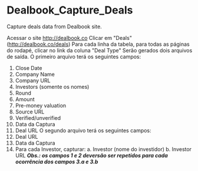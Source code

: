 # Dealbook_Capture_Deals
Capture deals data from Dealbook site.

Acessar o site http://dealbook.co
Clicar em "Deals" (http://dealbook.co/deals)
Para cada linha da tabela, para todas as páginas do rodapé, clicar no link da coluna "Deal Type"
Serão gerados dois arquivos de saída.
O primeiro arquivo terá os seguintes campos:
1. Close Date
2. Company Name
3. Company URL
4. Investors (somente os nomes)
5. Round
6. Amount
7. Pre-money valuation
8. Source URL
9. Verified/unverified
10. Data da Captura
11. Deal URL
O segundo arquivo terá os seguintes campos:
1. Deal URL
2. Data da Captura
3. Para cada Investor, capturar:
    a. Investor (nome do investidor)
    b. Investor URL
  ***Obs.: os campos 1 e 2 deversão ser repetidos para cada ocorrência dos campos 3.a e 3.b***
